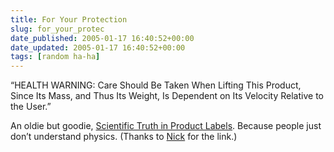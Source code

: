 ```yaml
---
title: For Your Protection
slug: for_your_protec
date_published: 2005-01-17 16:40:52+00:00
date_updated: 2005-01-17 16:40:52+00:00
tags: [random ha-ha]
---
```

“HEALTH WARNING: Care Should Be Taken When Lifting This Product, Since Its Mass, and Thus Its Weight, Is Dependent on Its Velocity Relative to the User.”

An oldie but goodie, [Scientific Truth in Product Labels](http://www.netfunny.com/rhf/jokes/91q1/prodwarn.html). Because people just don’t understand physics. (Thanks to [Nick](http://authenticgeek.net/) for the link.)
